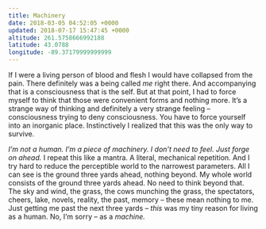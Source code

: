 ```yaml
---
title: Machinery
date: 2018-03-05 04:52:05 +0000
updated: 2018-07-17 15:47:45 +0000
altitude: 261.5758666992188
latitude: 43.0788
longitude: -89.37179999999999
---
```

If I were a living person of blood and flesh I would have collapsed from the pain. There definitely was a being called *me* right there. And accompanying that is a consciousness that is the self. But at that point, I had to force myself to think that those were convenient forms and nothing more. It’s a strange way of thinking and definitely a very strange feeling – consciousness trying to deny consciousness. You have to force yourself into an inorganic place. Instinctively I realized that this was the only way to survive.
*I’m not a human. I’m a piece of machinery. I don’t need to feel. Just forge on ahead.*I repeat this like a mantra. A literal, mechanical repetition. And I try hard to reduce the perceptible world to the narrowest parameters. All I can see is the ground three yards ahead, nothing beyond. My whole world consists of the ground three yards ahead. No need to think beyond that. The sky and wind, the grass, the cows munching the grass, the spectators, cheers, lake, novels, reality, the past, memory – these mean nothing to me. Just getting me past the next three yards – *this* was my tiny reason for living as a human. No, I’m sorry – as a *machine.*
